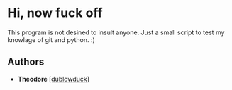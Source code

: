 # Hi, now fuck off

This program is not desined to insult anyone. Just a small script to test my knowlage of git and python.
:)
 
## Authors

* **Theodore**  [[dublowduck]](https://github.com/dublowduck)